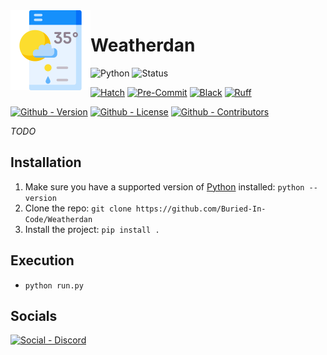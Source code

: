 <img src="./static/img/logo.png" align="left" width="128" height="128" alt="Weatherdan Logo"/>

# Weatherdan

![Python](https://img.shields.io/badge/Python-3.11-green?style=flat-square)
![Status](https://img.shields.io/badge/Status-Beta-yellowgreen?style=flat-square)

[![Hatch](https://img.shields.io/badge/Packaging-Hatch-4051b5?style=flat-square)](https://github.com/pypa/hatch)
[![Pre-Commit](https://img.shields.io/badge/Pre--Commit-Enabled-informational?style=flat-square&logo=pre-commit)](https://github.com/pre-commit/pre-commit)
[![Black](https://img.shields.io/badge/Code--Style-Black-000000?style=flat-square)](https://github.com/psf/black)
[![Ruff](https://img.shields.io/badge/Linter-Ruff-informational?style=flat-square)](https://github.com/charliermarsh/ruff)

[![Github - Version](https://img.shields.io/github/v/tag/Buried-In-Code/Weatherdan?logo=Github&label=Version&style=flat-square)](https://github.com/Buried-In-Code/Weatherdan/tags)
[![Github - License](https://img.shields.io/github/license/Buried-In-Code/Weatherdan?logo=Github&label=License&style=flat-square)](https://opensource.org/licenses/MIT)
[![Github - Contributors](https://img.shields.io/github/contributors/Buried-In-Code/Weatherdan?logo=Github&label=Contributors&style=flat-square)](https://github.com/Buried-In-Code/Weatherdan/graphs/contributors)

_TODO_

## Installation

1. Make sure you have a supported version of [Python](https://www.python.org/) installed: `python --version`
2. Clone the repo: `git clone https://github.com/Buried-In-Code/Weatherdan`
3. Install the project: `pip install .`

## Execution

- `python run.py`

## Socials

[![Social - Discord](https://img.shields.io/discord/618581423070117932?color=7289DA&label=The-DEV-Environment&logo=discord&style=for-the-badge)](https://discord.gg/nqGMeGg)

